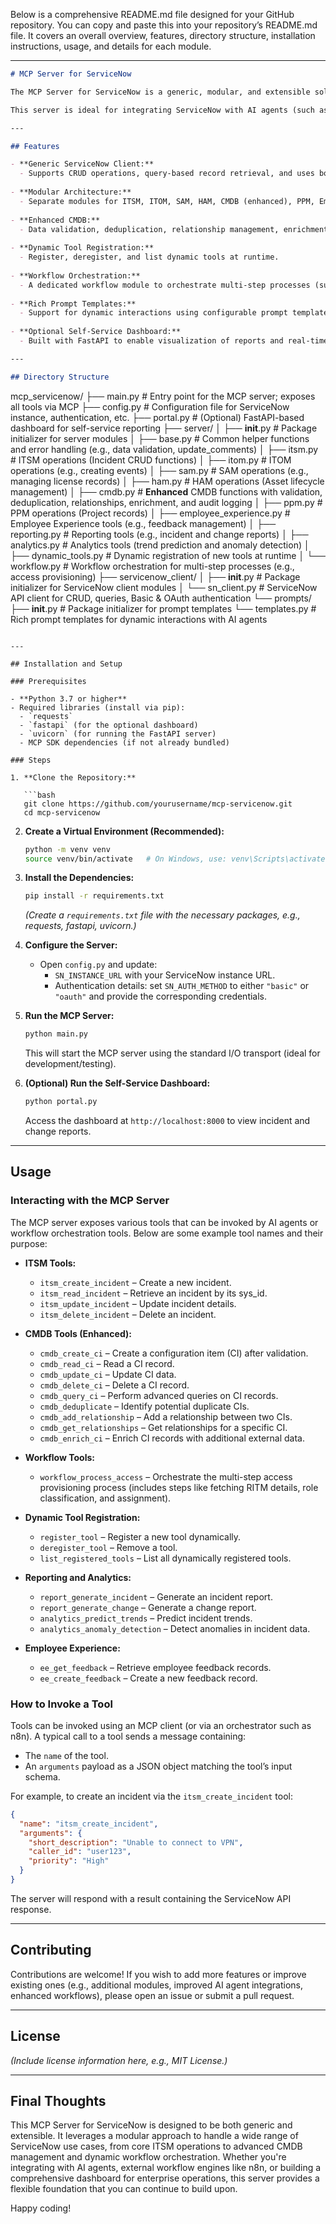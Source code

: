 Below is a comprehensive README.md file designed for your GitHub repository. You can copy and paste this into your repository’s README.md file. It covers an overall overview, features, directory structure, installation instructions, usage, and details for each module.

---

```markdown
# MCP Server for ServiceNow

The MCP Server for ServiceNow is a generic, modular, and extensible solution designed to enable integration with ServiceNow via the Model Context Protocol (MCP). It exposes a range of tools as APIs that can be used for diverse use cases, including ITSM, ITOM, SAM, HAM, CMDB (with enhanced features), PPM, Employee Experience, Reporting, Analytics, dynamic tool registration, and workflow orchestration.

This server is ideal for integrating ServiceNow with AI agents (such as those orchestrated via n8n) or other external systems to automate processes (e.g., automated access provisioning, incident management, asset lifecycle management, and more).

---

## Features

- **Generic ServiceNow Client:**  
  - Supports CRUD operations, query-based record retrieval, and uses both Basic Authentication & OAuth.
  
- **Modular Architecture:**  
  - Separate modules for ITSM, ITOM, SAM, HAM, CMDB (enhanced), PPM, Employee Experience, Reporting, Analytics, Dynamic Tools, and Workflow.
  
- **Enhanced CMDB:**  
  - Data validation, deduplication, relationship management, enrichment, and audit logging to ensure data integrity and support impact analysis.
  
- **Dynamic Tool Registration:**  
  - Register, deregister, and list dynamic tools at runtime.
  
- **Workflow Orchestration:**  
  - A dedicated workflow module to orchestrate multi-step processes (such as access provisioning), enabling intelligent decision-making and inter-agent communication.
  
- **Rich Prompt Templates:**  
  - Support for dynamic interactions using configurable prompt templates that can be enhanced with AI.
  
- **Optional Self-Service Dashboard:**  
  - Built with FastAPI to enable visualization of reports and real-time monitoring.

---

## Directory Structure

```
mcp_servicenow/
├── main.py                     # Entry point for the MCP server; exposes all tools via MCP
├── config.py                   # Configuration file for ServiceNow instance, authentication, etc.
├── portal.py                   # (Optional) FastAPI-based dashboard for self-service reporting
├── server/
│   ├── __init__.py             # Package initializer for server modules
│   ├── base.py                 # Common helper functions and error handling (e.g., data validation, update_comments)
│   ├── itsm.py                 # ITSM operations (Incident CRUD functions)
│   ├── itom.py                 # ITOM operations (e.g., creating events)
│   ├── sam.py                  # SAM operations (e.g., managing license records)
│   ├── ham.py                  # HAM operations (Asset lifecycle management)
│   ├── cmdb.py                 # **Enhanced** CMDB functions with validation, deduplication, relationships, enrichment, and audit logging
│   ├── ppm.py                  # PPM operations (Project records)
│   ├── employee_experience.py  # Employee Experience tools (e.g., feedback management)
│   ├── reporting.py            # Reporting tools (e.g., incident and change reports)
│   ├── analytics.py            # Analytics tools (trend prediction and anomaly detection)
│   ├── dynamic_tools.py        # Dynamic registration of new tools at runtime
│   └── workflow.py             # Workflow orchestration for multi-step processes (e.g., access provisioning)
├── servicenow_client/
│   ├── __init__.py             # Package initializer for ServiceNow client modules
│   └── sn_client.py            # ServiceNow API client for CRUD, queries, Basic & OAuth authentication
└── prompts/
    ├── __init__.py             # Package initializer for prompt templates
    └── templates.py            # Rich prompt templates for dynamic interactions with AI agents
```

---

## Installation and Setup

### Prerequisites

- **Python 3.7 or higher**
- Required libraries (install via pip):
  - `requests`
  - `fastapi` (for the optional dashboard)
  - `uvicorn` (for running the FastAPI server)
  - MCP SDK dependencies (if not already bundled)
  
### Steps

1. **Clone the Repository:**

   ```bash
   git clone https://github.com/yourusername/mcp-servicenow.git
   cd mcp-servicenow
   ```

2. **Create a Virtual Environment (Recommended):**

   ```bash
   python -m venv venv
   source venv/bin/activate   # On Windows, use: venv\Scripts\activate
   ```

3. **Install the Dependencies:**

   ```bash
   pip install -r requirements.txt
   ```
   *(Create a `requirements.txt` file with the necessary packages, e.g., requests, fastapi, uvicorn.)*

4. **Configure the Server:**
   
   - Open `config.py` and update:
     - `SN_INSTANCE_URL` with your ServiceNow instance URL.
     - Authentication details: set `SN_AUTH_METHOD` to either `"basic"` or `"oauth"` and provide the corresponding credentials.

5. **Run the MCP Server:**

   ```bash
   python main.py
   ```
   This will start the MCP server using the standard I/O transport (ideal for development/testing).

6. **(Optional) Run the Self-Service Dashboard:**

   ```bash
   python portal.py
   ```
   Access the dashboard at `http://localhost:8000` to view incident and change reports.

---

## Usage

### Interacting with the MCP Server

The MCP server exposes various tools that can be invoked by AI agents or workflow orchestration tools. Below are some example tool names and their purpose:

- **ITSM Tools:**
  - `itsm_create_incident` – Create a new incident.
  - `itsm_read_incident` – Retrieve an incident by its sys_id.
  - `itsm_update_incident` – Update incident details.
  - `itsm_delete_incident` – Delete an incident.

- **CMDB Tools (Enhanced):**
  - `cmdb_create_ci` – Create a configuration item (CI) after validation.
  - `cmdb_read_ci` – Read a CI record.
  - `cmdb_update_ci` – Update CI data.
  - `cmdb_delete_ci` – Delete a CI record.
  - `cmdb_query_ci` – Perform advanced queries on CI records.
  - `cmdb_deduplicate` – Identify potential duplicate CIs.
  - `cmdb_add_relationship` – Add a relationship between two CIs.
  - `cmdb_get_relationships` – Get relationships for a specific CI.
  - `cmdb_enrich_ci` – Enrich CI records with additional external data.

- **Workflow Tools:**
  - `workflow_process_access` – Orchestrate the multi-step access provisioning process (includes steps like fetching RITM details, role classification, and assignment).

- **Dynamic Tool Registration:**
  - `register_tool` – Register a new tool dynamically.
  - `deregister_tool` – Remove a tool.
  - `list_registered_tools` – List all dynamically registered tools.

- **Reporting and Analytics:**
  - `report_generate_incident` – Generate an incident report.
  - `report_generate_change` – Generate a change report.
  - `analytics_predict_trends` – Predict incident trends.
  - `analytics_anomaly_detection` – Detect anomalies in incident data.

- **Employee Experience:**
  - `ee_get_feedback` – Retrieve employee feedback records.
  - `ee_create_feedback` – Create a new feedback record.

### How to Invoke a Tool

Tools can be invoked using an MCP client (or via an orchestrator such as n8n). A typical call to a tool sends a message containing:
- The `name` of the tool.
- An `arguments` payload as a JSON object matching the tool’s input schema.

For example, to create an incident via the `itsm_create_incident` tool:

```json
{
  "name": "itsm_create_incident",
  "arguments": {
    "short_description": "Unable to connect to VPN",
    "caller_id": "user123",
    "priority": "High"
  }
}
```

The server will respond with a result containing the ServiceNow API response.

---

## Contributing

Contributions are welcome! If you wish to add more features or improve existing ones (e.g., additional modules, improved AI agent integrations, enhanced workflows), please open an issue or submit a pull request.

---

## License

*(Include license information here, e.g., MIT License.)*

---

## Final Thoughts

This MCP Server for ServiceNow is designed to be both generic and extensible. It leverages a modular approach to handle a wide range of ServiceNow use cases, from core ITSM operations to advanced CMDB management and dynamic workflow orchestration. Whether you're integrating with AI agents, external workflow engines like n8n, or building a comprehensive dashboard for enterprise operations, this server provides a flexible foundation that you can continue to build upon.

Happy coding!
```

